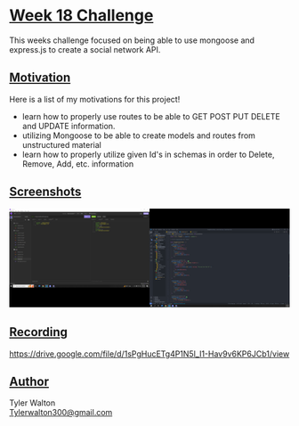 # <u>**Week 18 Challenge**</u>
This weeks challenge focused on being able to use mongoose and express.js to create a social network API.

## <u>**Motivation**</u>
Here is a list of my motivations for this project!

- learn how to properly use routes to be able to GET POST PUT DELETE and UPDATE information.
- utilizing Mongoose to be able to create models and routes from unstructured material
- learn how to properly utilize given Id's in schemas in order to Delete, Remove, Add, etc. information


## <u>**Screenshots**</u>

![alt text](./img/Screenshot%20(23).png)

## <u>**Recording**</u>

https://drive.google.com/file/d/1sPgHucETg4P1N5l_I1-Hav9v6KP6JCb1/view

## <u>**Author**</u>

Tyler Walton <br/>
Tylerwalton300@gmail.com
